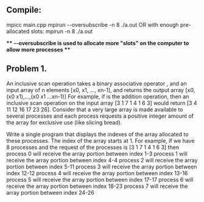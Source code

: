 ## Compile: 
mpicc main.cpp
mpirun --oversubscribe -n 8 ./a.out
OR with enough pre-allocated slots: mpirun -n 8 ./a.out

__** --oversubscribe is used to allocate more "slots" on the computer to allow more processes **__

## Problem 1. 
An inclusive scan operation takes a binary associative operator , and an input array of n elements [x0, x1, ..., xn-1], and returns the output array
[x0,(x0 x1),...,(x0 x1 ...xn-1)]
For example, if  is the addition operation, then an inclusive scan operation on the input array [3 1 7 1 4 1 6 3] would return [3 4 11 12 16 17 23 26].
Consider that a very large array is made available to several processes and each process requests a positive integer amount of the array for exclusive use (like slicing bread).

Write a single program that displays the indexes of the array allocated to these processes. The index of the array starts at 1.
For example, if we have 8 processes and the request of the processes is [3 1 7 1 4 1 6 3] then process 0 will receive the array portion between index 1-3
process 1 will receive the array portion between index 4-4
process 2 will receive the array portion between index 5-11
process 3 will receive the array portion between index 12-12
process 4 will receive the array portion between index 13-16
process 5 will receive the array portion between index 17-17
process 6 will receive the array portion between index 18-23
process 7 will receive the array portion between index 24-26

